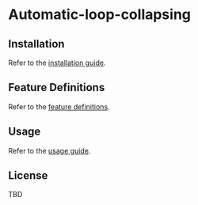 # Automatic-loop-collapsing

## Installation
Refer to the [installation guide](./docs/INSTALL.md).

## Feature Definitions
Refer to the [feature definitions](./docs/FEATURE_DEFINITIONS.md).

## Usage
Refer to the [usage guide](./docs/USAGE.md).

## License
TBD